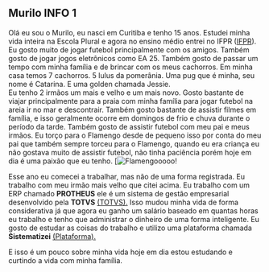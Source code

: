 ## Murilo INFO 1

Olá eu sou o Murilo, eu nasci em Curitiba e tenho 15 anos. Estudei minha vida inteira na Escola Plural e agora no ensino médio entrei no IFPR ([IFPR](https://ifpr.edu.br/pinhais/)). Eu gosto muito de jogar futebol principalmente com os amigos. Também gosto de jogar jogos eletrônicos como EA 25. Também gosto de passar um tempo com minha família e de brincar com os meus cachorros. Em minha casa temos 7 cachorros. 5 lulus da pomerânia. Uma pug que é minha, seu nome é Catarina. E uma golden chamada Jessie.  
Eu tenho 2 irmãos um mais e velho e um mais novo. Gosto bastante de viajar principalmente para a praia com minha família para jogar futebol na areia ir no mar e descontrair. Também gosto bastante de assistir filmes em família, e isso geralmente ocorre em domingos de frio e chuva durante o período da tarde. Também gosto de assistir futebol com meu pai e meus irmãos. Eu torço para o Flamengo desde de pequeno isso por conta do meu pai que também sempre torceu para o Flamengo, quando eu era criança eu não gostava muito de assistir futebol, não tinha paciência porém hoje em dia é uma paixão que eu tenho. [![Flamengooooo!](https://a.espncdn.com/combiner/i?img=/i/teamlogos/soccer/500/819.png)
  
  Esse ano eu comecei a trabalhar, mas não de uma forma registrada. Eu trabalho com meu irmão mais velho que citei acima. Eu trabalho com um ERP chamado **PROTHEUS** ele é um sistema de gestão empresarial desenvolvido pela **TOTVS** [(TOTVS).](https://www.totvs.com/?utm_campaign=totvs-conv-aon-meio-nativa-black-friday-performance-max-rh&utm_source=google-performance-max&utm_medium=cpc&utm_term=black-friday-2023&utm_term=&utm_campaign=TOTVS_CONV_AON_MEIO_NATIVA_BLACK-FRIDAY-PERFORMANCE-MAX&utm_source=adwords&utm_medium=ppc&hsa_acc=5745705588&hsa_cam=20568313823&hsa_grp=&hsa_ad=&hsa_src=x&hsa_tgt=&hsa_kw=&hsa_mt=&hsa_net=adwords&hsa_ver=3&gad_source=1&gclid=Cj0KCQjwveK4BhD4ARIsAKy6pMKijr4hWdR3Cs0DW9wELt0EVNzPE79bZPT-q7x6POq9n3JWlLNlAIcaAjlYEALw_wcB) Isso mudou minha vida de forma considerativa já que agora eu ganho um salário baseado em quantas horas eu trabalho e tenho que administrar o dinheiro de uma forma inteligente. Eu gosto de estudar as coisas do trabalho e utilizo uma plataforma chamada **Sistematizei** [(Plataforma).](https://plataforma.sistematizei.com.br/login)
  
  E isso é um pouco sobre minha vida hoje em dia estou estudando e curtindo a vida com minha família.   
     
